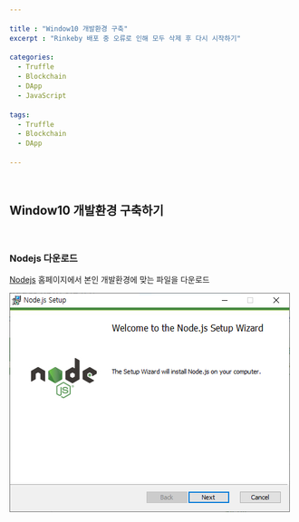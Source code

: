 ```yaml
---

title : "Window10 개발환경 구축"
excerpt : "Rinkeby 배포 중 오류로 인해 모두 삭제 후 다시 시작하기"

categories:
  - Truffle
  - Blockchain
  - DApp
  - JavaScript

tags:
  - Truffle
  - Blockchain
  - DApp

---
```


<br/>

Window10 개발환경 구축하기
-------------------

<br/>

### Nodejs 다운로드

[Nodejs](https://nodejs.org/en/download/) 홈페이지에서 본인 개발환경에 맞는 파일을 다운로드

![download](\assets\pic\200418\nodejs-download.PNG)
